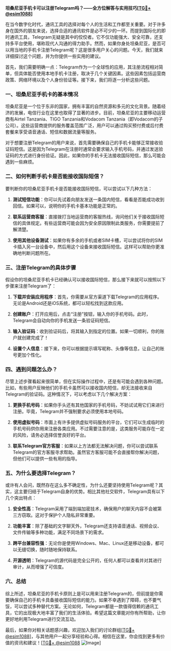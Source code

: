 **坦桑尼亚手机卡可以注册Telegram吗？——全方位解答与实用技巧[[TG💪+ @esim1088](https://t.me/s/esim1088)]**

在当今数字化时代，通讯工具的选择对每个人的生活和工作都至关重要。对于许多身在国外的朋友来说，选择合适的通讯软件是必不可少的一环。而提到国际化的即时通讯工具，Telegram无疑是其中的佼佼者。它不仅功能强大、安全可靠，还支持多平台使用，堪称现代人沟通的得力助手。然而，如果你身处坦桑尼亚，是否可以用当地的手机卡注册Telegram呢？这是很多用户关心的问题。今天，我们就来详细探讨这个问题，并为你提供一些实用的建议。

首先，我们需要明确一点：Telegram作为一个全球性的应用，其注册流程相对简单，但具体能否使用本地手机卡注册，取决于几个关键因素。这些因素包括运营商政策、网络环境以及个人身份验证等。接下来，我们将逐一分析这些问题。

### 一、坦桑尼亚手机卡的基本情况

坦桑尼亚是一个位于东非的国家，拥有丰富的自然资源和多元的文化背景。随着经济的发展，电信行业在这里也取得了显著的进步。目前，坦桑尼亚的主要移动运营商有Airtel Tanzania、TIGO Tanzania和Vodacom Tanzania（即Vodacom的子公司）。这些运营商提供的服务覆盖范围广泛，用户可以通过购买预付费或后付费套餐来享受语音通话、短信和数据流量等服务。

对于想要注册Telegram的用户来说，首先需要确保自己的手机卡能够正常接收验证码短信。这是因为Telegram在注册时通常会要求输入手机号码，并通过发送验证码的方式进行身份验证。因此，如果你的手机卡无法接收国际短信，那么可能会遇到一些麻烦。

### 二、如何判断手机卡是否能接收国际短信？

要判断你的坦桑尼亚手机卡是否能接收国际短信，可以尝试以下几种方法：

1. **测试短信功能**：你可以先试着向朋友发送一条国内短信，看看是否能成功收到回信。如果可以，说明你的手机卡基本功能是正常的。
   
2. **联系运营商客服**：直接拨打当地运营商的客服热线，询问他们关于接收国际短信的具体规定。有些运营商可能会因为安全原因限制此类服务，你需要提前了解清楚。

3. **使用其他设备测试**：如果你有多余的手机或者SIM卡槽，可以尝试将你的SIM卡插入另一台设备中，然后用这个设备来接收国际短信。这样可以帮助你更准确地判断问题所在。

### 三、注册Telegram的具体步骤

假设你的坦桑尼亚手机卡已经确认可以接收国际短信，那么接下来就可以按照以下步骤来注册Telegram了：

1. **下载并安装应用程序**：首先，你需要从官方渠道下载Telegram的应用程序。无论是Android还是iOS系统，都可以轻松找到这款应用。

2. **创建账户**：打开应用后，点击“注册”按钮，输入你的手机号码。此时，Telegram会自动向你的手机发送一条验证码短信。

3. **输入验证码**：收到验证码后，将其输入到指定的位置。如果一切顺利，你的账户就创建完成了！

4. **设置个人信息**：接下来，你可以根据提示填写昵称、头像等信息，让自己的账号更加个性化。

### 四、遇到问题怎么办？

尽管上述步骤看起来很简单，但在实际操作过程中，还是有可能会遇到各种问题。比如，有些用户反映他们的手机卡虽然可以接收国内短信，却无法接收来自Telegram的验证码。这种情况下，可以考虑以下几个解决方案：

1. **更换手机号码**：如果你手头还有其他国家的手机号码，不妨试试用它们来进行注册。毕竟，Telegram并不强制要求必须使用本地号码。

2. **使用虚拟号码**：市面上有许多提供虚拟号码服务的平台，它们可以生成临时的手机号码供你用来注册各类应用。不过需要注意的是，这类服务可能存在一定的风险，请务必选择信誉良好的平台。

3. **联系Telegram官方客服**：如果以上方法都无法解决问题，你可以尝试联系Telegram的官方客服寻求帮助。虽然官方客服可能不会直接帮你解决问题，但他们可以提供一些有用的指导。

### 五、为什么要选择Telegram？

或许有人会问，既然存在这么多不确定性，为什么还要坚持使用Telegram呢？其实，这主要归结于Telegram自身的优势。相比其他社交软件，Telegram具有以下几个突出特点：

1. **安全性高**：Telegram采用了端到端加密技术，确保用户的聊天内容不会被第三方窃取。这对于保护个人隐私非常重要。

2. **功能丰富**：除了基础的文字聊天外，Telegram还支持语音通话、视频会议、文件传输等多种功能，满足不同场景下的需求。

3. **跨平台兼容性强**：无论你是使用Windows、Mac、Linux还是移动设备，都可以无缝切换，随时随地保持联系。

4. **开源透明**：Telegram的源代码是完全公开的，任何人都可以查看并对其进行审计，从而增强了可信度。

### 六、总结

综上所述，坦桑尼亚的手机卡原则上是可以用来注册Telegram的，但前提是你需要确保自己的手机卡具备接收国际短信的能力。如果不幸遇到了障碍，也不要气馁，可以尝试多种替代方案。无论如何，Telegram都是一款值得信赖的通讯工具，它的出现极大地丰富了我们的生活体验。希望这篇文章能对你有所帮助，让你更好地利用Telegram进行交流互动。

最后，如果你对相关话题感兴趣，欢迎加入我们的讨论群组[[TG💪+ @esim1088](https://t.me/s/esim1088)]，与其他用户一起分享经验和心得。相信在这里，你会找到更多有价值的资讯和建议！[[TG💪+ @esim1088](https://t.me/s/esim1088) ![Image](https://i.postimg.cc/4NQfJmqS/Snipaste-2025-05-13-00-14-12.png)]